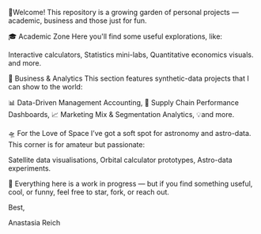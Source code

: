 🧠Welcome! This repository is a growing garden of personal projects — academic, business and those just for fun.


🎓 Academic Zone
Here you'll find some useful explorations, like:

Interactive calculators,
Statistics mini-labs,
Quantitative economics visuals.
and more.


💼 Business & Analytics
This section features synthetic-data projects that I can show to the world:

📊 Data-Driven Management Accounting,
🚛 Supply Chain Performance Dashboards,
📈 Marketing Mix & Segmentation Analytics,
💡and more.


🛸 For the Love of Space
I’ve got a soft spot for astronomy and astro-data. This corner is for amateur but passionate:

Satellite data visualisations,
Orbital calculator prototypes,
Astro-data experiments.

📌 Everything here is a work in progress — but if you find something useful, cool, or funny, feel free to star, fork, or reach out.

Best,

Anastasia Reich
